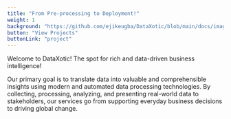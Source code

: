 ```yaml
---
title: "From Pre-processing to Deployment!"
weight: 1
background: "https://github.com/ejikeugba/DataXotic/blob/main/docs/images/milad-fakurian-GJKx5lhwU3M-unsplash77.jpg"
button: "View Projects"
buttonLink: "project"
---
```


Welcome to DataXotic! The spot for rich and data-driven business intelligence! 

Our primary goal is to translate data into valuable and comprehensible insights using modern and automated data processing technologies. By collecting, processing, analyzing, and presenting real-world data to stakeholders, our services go from supporting everyday business decisions to driving global change.


